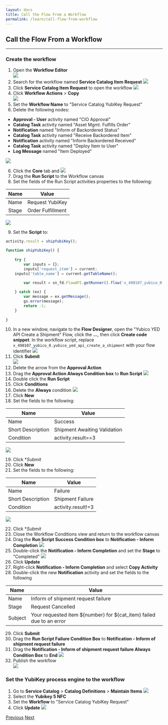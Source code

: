 ```yaml
---
layout: docs
title: Call the Flow From a Workflow
permalink: /learn/call-flow-from-workflow
---
```


## Call the Flow From a Workflow
---

### Create the workflow

1. Open the **Workflow Editor**  
![](/assets/images/71-workflow.png)
2. Search for the workflow named **Service Catalog Item Request**
![](/assets/images/72-search.png)
2. Click **Service Catalog Item Request** to open the workflow
![](/assets/images/73-service-catalog-item-request.png)
3. Click **Workflow Actions** > **Copy**  
![](/assets/images/74-copy.png)
4. Set the **Workflow Name** to "Service Catalog YubiKey Request"
5. Delete the following nodes:

  * **Approval - User** activity named "CIO Approval"
  * **Catalog Task** activity named "Asset Mgmt. Fulfills Order"
  * **Notification** named "Inform of Backordered Status"
  * **Catalog Task** activity named "Receive Backordered Item"
  * **Notification** activity named "Inform Backordered Received"
  * **Catalog Task** activity named "Deploy Item to User"
  * **Log Message** named "Item Deployed"

  ![](/assets/images/75-delete.png)

6. Click the **Core** tab and 
![](/assets/images/76-core.png)
7. Drag the **Run Script** to the Workflow canvas
8. Set the fields of the Run Script activities properties to the following:

  | **Name** | **Value** |
  | -------- | --------- |
  | Name | Request YubiKey |
  | Stage | Order Fulfillment |

  ![](/assets/images/80-stage.png)

9. Set the **Script** to:

```Javascript
activity.result = shipYubiKey();

function shipYubiKey() {
	
	try {
		var inputs = {};
		inputs['request_item'] = current;
    inputs['table_name'] = current.getTableName();

		var result = sn_fd.FlowAPI.getRunner().flow('x_490107_yubico_0.yubico_yed_api_create_a_shipment').inForeground().withInputs(inputs).run();
		
	} catch (ex) {
		var message = ex.getMessage();
		gs.error(message);
		return -1;
	}
	
}
```

10. In a new window, navigate to the **Flow Designer**, open the "Yubico YED API Create a Shipment" Flow, click the **...**, then click **Create code snippet**. In the workflow script, replace `x_490107_yubico_0.yubico_yed_api_create_a_shipment` with your flow identifier
![](/assets/images/95-snippet.png)
11. Click **Submit**  
![](/assets/images/77-submit.png)
12. Delete the arrow from the **Approval Action**
13. Drag the **Approval Action Always Condition box** to **Run Script**
![](/assets/images/78-approval-arrow.png)
14. Double click the **Run Script**
15. Click **Conditions**
16. Delete the **Always** condition
![](/assets/images/79-delete-always.png)
17. Click **New**
18. Set the fields to the following:

  | **Name** | **Value** |
  | -------- | --------- |
  | Name | Success |
  | Short Description | Shipment Awaiting Validation |
  | Condition | activity.result==3 | 

  ![](/assets/images/81-success-condition.png)

19. Click **Submit*
20. Click **New**
21. Set the fields to the following:

  | **Name** | **Value** |
  | -------- | --------- |
  | Name | Failure |
  | Short Description | Shipment Failure |
  | Condition | activity.result!=3 | 

  ![](/assets/images/82-failure-condition.png)

22. Click **Submit*
23. Close the Workflow Conditions view and return to the workflow canvas
24. Drag the **Run Script Success Condition box** to **Notification - Inform Completion**
![](/assets/images/83-success-arrow.png)
25. Double-click the **Notification - Inform Completion** and set the **Stage** to "Completed"
![](/assets/images/85-stage-completed.png)
26. Click **Update**
27. Right-click **Notification - Inform Completion** and select **Copy Activity**
28. Double-click the new **Notification** activity and set the fields to the following

  | **Name** | **Value** |
  | -------- | --------- |
  | Name | Inform of shipment request failure |
  | Stage| Request Cancelled |
  | Subject | Your requested item ${number} for ${cat_item} failed due to an error | 

29. Click **Submit**
30. Drag the **Run Script Failure Condition Box** to **Notification - Inform of shipment request failure**
31. Drag the **Notification - Inform of shipment request failure Always Condition Box** to **End**
![](/assets/images/86-yed-workflow.png)
32. Publish the workflow  
![](/assets/images/96-publish.png)

### Set the YubiKey process engine to the workflow

1. Go to **Service Catalog** > **Catalog Definitions** > **Maintain Items**
![](/assets/images/87-maintain-items.png)
2. Select the **Yubikey 5 NFC**
3. Set the **Workflow** to "Service Catalog YubiKey Request"
4. Click **Update**
![](/assets/images/88-set-workflow.png)

<div class="btns">
  <a class="btn--secondary" href="/yed-spoke-example/learn/test-flow">Previous</a>
  <a class="btn" href="/yed-spoke-example/learn/test-workflow">Next</a>
</div>